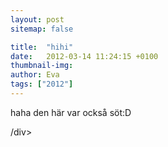 ```yaml
---
layout: post
sitemap: false

title:  "hihi"
date:   2012-03-14 11:24:15 +0100
thumbnail-img: 
author: Eva
tags: ["2012"]
---
```


haha den här var också söt:D



/div>

